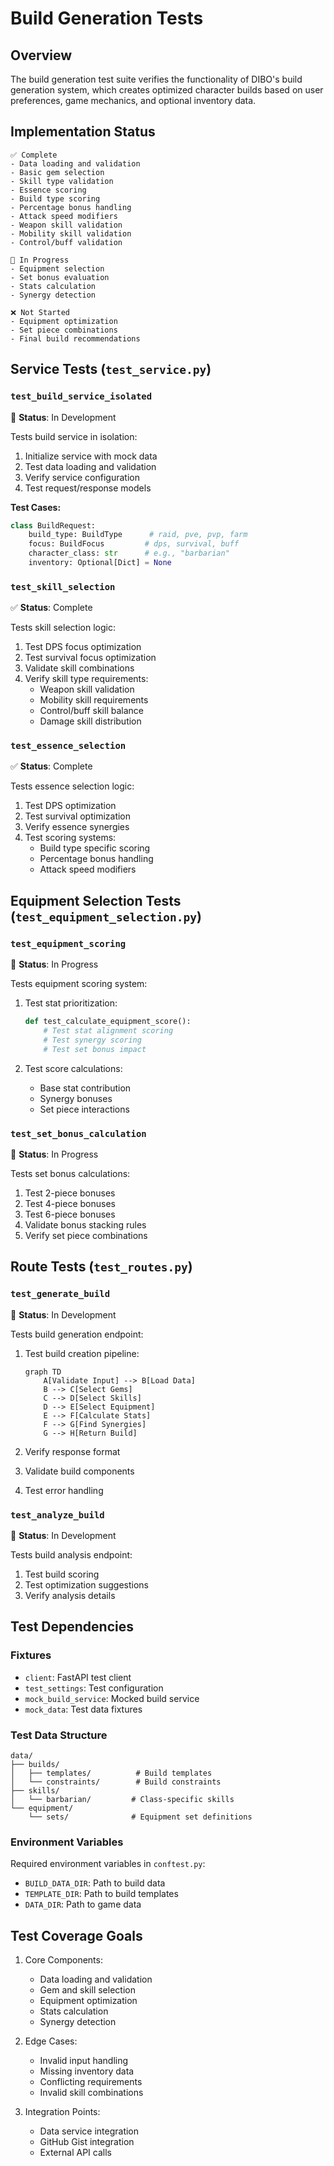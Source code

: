 # Build Generation Tests

## Overview

The build generation test suite verifies the functionality of DIBO's build generation system, which creates optimized character builds based on user preferences, game mechanics, and optional inventory data.

## Implementation Status

```
✅ Complete
- Data loading and validation
- Basic gem selection
- Skill type validation
- Essence scoring
- Build type scoring
- Percentage bonus handling
- Attack speed modifiers
- Weapon skill validation
- Mobility skill validation
- Control/buff validation

🔄 In Progress
- Equipment selection
- Set bonus evaluation
- Stats calculation
- Synergy detection

❌ Not Started
- Equipment optimization
- Set piece combinations
- Final build recommendations
```

## Service Tests (`test_service.py`)

### `test_build_service_isolated`
🚧 **Status**: In Development

Tests build service in isolation:
1. Initialize service with mock data
2. Test data loading and validation
3. Verify service configuration
4. Test request/response models

**Test Cases:**
```python
class BuildRequest:
    build_type: BuildType      # raid, pve, pvp, farm
    focus: BuildFocus         # dps, survival, buff
    character_class: str      # e.g., "barbarian"
    inventory: Optional[Dict] = None
```

### `test_skill_selection`
✅ **Status**: Complete

Tests skill selection logic:
1. Test DPS focus optimization
2. Test survival focus optimization
3. Validate skill combinations
4. Verify skill type requirements:
   - Weapon skill validation
   - Mobility skill requirements
   - Control/buff skill balance
   - Damage skill distribution

### `test_essence_selection`
✅ **Status**: Complete

Tests essence selection logic:
1. Test DPS optimization
2. Test survival optimization
3. Verify essence synergies
4. Test scoring systems:
   - Build type specific scoring
   - Percentage bonus handling
   - Attack speed modifiers

## Equipment Selection Tests (`test_equipment_selection.py`)

### `test_equipment_scoring`
🔄 **Status**: In Progress

Tests equipment scoring system:
1. Test stat prioritization:
   ```python
   def test_calculate_equipment_score():
       # Test stat alignment scoring
       # Test synergy scoring
       # Test set bonus impact
   ```

2. Test score calculations:
   - Base stat contribution
   - Synergy bonuses
   - Set piece interactions

### `test_set_bonus_calculation`
🔄 **Status**: In Progress

Tests set bonus calculations:
1. Test 2-piece bonuses
2. Test 4-piece bonuses
3. Test 6-piece bonuses
4. Validate bonus stacking rules
5. Verify set piece combinations

## Route Tests (`test_routes.py`)

### `test_generate_build`
🚧 **Status**: In Development

Tests build generation endpoint:
1. Test build creation pipeline:
   ```mermaid
   graph TD
       A[Validate Input] --> B[Load Data]
       B --> C[Select Gems]
       C --> D[Select Skills]
       D --> E[Select Equipment]
       E --> F[Calculate Stats]
       F --> G[Find Synergies]
       G --> H[Return Build]
   ```

2. Verify response format
3. Validate build components
4. Test error handling

### `test_analyze_build`
🚧 **Status**: In Development

Tests build analysis endpoint:
1. Test build scoring
2. Test optimization suggestions
3. Verify analysis details

## Test Dependencies

### Fixtures
- `client`: FastAPI test client
- `test_settings`: Test configuration
- `mock_build_service`: Mocked build service
- `mock_data`: Test data fixtures

### Test Data Structure
```
data/
├── builds/
│   ├── templates/          # Build templates
│   └── constraints/        # Build constraints
├── skills/
│   └── barbarian/         # Class-specific skills
└── equipment/
    └── sets/              # Equipment set definitions
```

### Environment Variables
Required environment variables in `conftest.py`:
- `BUILD_DATA_DIR`: Path to build data
- `TEMPLATE_DIR`: Path to build templates
- `DATA_DIR`: Path to game data

## Test Coverage Goals

1. Core Components:
   - Data loading and validation
   - Gem and skill selection
   - Equipment optimization
   - Stats calculation
   - Synergy detection

2. Edge Cases:
   - Invalid input handling
   - Missing inventory data
   - Conflicting requirements
   - Invalid skill combinations

3. Integration Points:
   - Data service integration
   - GitHub Gist integration
   - External API calls
